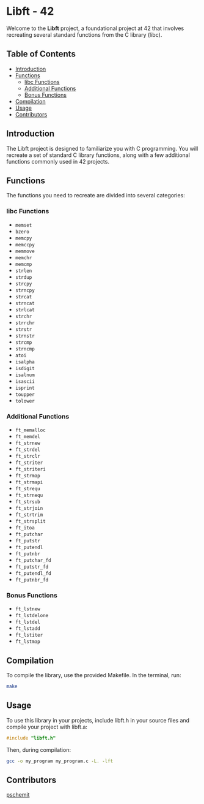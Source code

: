 # Libft - 42

Welcome to the **Libft** project, a foundational project at 42 that involves recreating several standard functions from the C library (libc).

## Table of Contents

- [Introduction](#introduction)
- [Functions](#functions)
  - [libc Functions](#libc-functions)
  - [Additional Functions](#additional-functions)
  - [Bonus Functions](#bonus-functions)
- [Compilation](#compilation)
- [Usage](#usage)
- [Contributors](#contributors)

## Introduction

The Libft project is designed to familiarize you with C programming. You will recreate a set of standard C library functions, along with a few additional functions commonly used in 42 projects.

## Functions

The functions you need to recreate are divided into several categories:

### libc Functions

- `memset`
- `bzero`
- `memcpy`
- `memccpy`
- `memmove`
- `memchr`
- `memcmp`
- `strlen`
- `strdup`
- `strcpy`
- `strncpy`
- `strcat`
- `strncat`
- `strlcat`
- `strchr`
- `strrchr`
- `strstr`
- `strnstr`
- `strcmp`
- `strncmp`
- `atoi`
- `isalpha`
- `isdigit`
- `isalnum`
- `isascii`
- `isprint`
- `toupper`
- `tolower`

### Additional Functions

- `ft_memalloc`
- `ft_memdel`
- `ft_strnew`
- `ft_strdel`
- `ft_strclr`
- `ft_striter`
- `ft_striteri`
- `ft_strmap`
- `ft_strmapi`
- `ft_strequ`
- `ft_strnequ`
- `ft_strsub`
- `ft_strjoin`
- `ft_strtrim`
- `ft_strsplit`
- `ft_itoa`
- `ft_putchar`
- `ft_putstr`
- `ft_putendl`
- `ft_putnbr`
- `ft_putchar_fd`
- `ft_putstr_fd`
- `ft_putendl_fd`
- `ft_putnbr_fd`

### Bonus Functions

- `ft_lstnew`
- `ft_lstdelone`
- `ft_lstdel`
- `ft_lstadd`
- `ft_lstiter`
- `ft_lstmap`

## Compilation

To compile the library, use the provided Makefile. In the terminal, run:

```sh
make
```

## Usage
To use this library in your projects, include libft.h in your source files and compile your project with libft.a:
```c
#include "libft.h"
```

Then, during compilation:
```sh
gcc -o my_program my_program.c -L. -lft
```

## Contributors
[pschemit](https://github.com/Monkey42Github)

